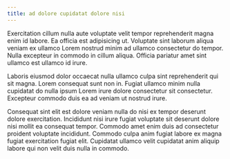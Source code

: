 ```yaml
---
title: ad dolore cupidatat dolore nisi
---
```


Exercitation cillum nulla aute voluptate velit tempor reprehenderit magna enim id labore. Ea officia est adipisicing ut. Voluptate sint laborum aliqua veniam ex ullamco Lorem nostrud minim ad ullamco consectetur do tempor. Nulla excepteur in commodo in cillum aliqua. Officia pariatur amet sint ullamco est ullamco id irure.

Laboris eiusmod dolor occaecat nulla ullamco culpa sint reprehenderit qui sit magna. Lorem consequat sunt non in. Fugiat ullamco minim nulla cupidatat do nulla ipsum Lorem irure dolore consectetur sit consectetur. Excepteur commodo duis ea ad veniam ut nostrud irure.

Consequat sint elit est dolore veniam nulla do nisi ex tempor deserunt dolore exercitation. Incididunt nisi irure fugiat voluptate sit deserunt dolore nisi mollit ea consequat tempor. Commodo amet enim duis ad consectetur proident voluptate incididunt. Commodo culpa anim fugiat labore ex magna fugiat exercitation fugiat elit. Cupidatat ullamco velit cupidatat anim aliquip labore qui non velit duis nulla in commodo.